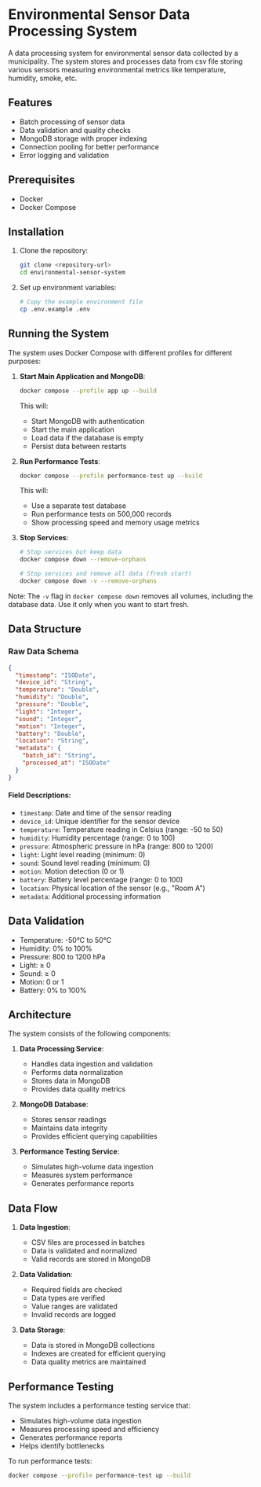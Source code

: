 # Environmental Sensor Data Processing System

A data processing system for environmental sensor data collected by a municipality. The system stores and processes data from csv file storing various sensors measuring environmental metrics like temperature, humidity, smoke, etc.

## Features

- Batch processing of sensor data
- Data validation and quality checks
- MongoDB storage with proper indexing
- Connection pooling for better performance
- Error logging and validation


## Prerequisites

- Docker
- Docker Compose

## Installation

1. Clone the repository:
   ```bash
   git clone <repository-url>
   cd environmental-sensor-system
   ```

2. Set up environment variables:
   ```bash
   # Copy the example environment file
   cp .env.example .env
   ```

## Running the System

The system uses Docker Compose with different profiles for different purposes:

1. **Start Main Application and MongoDB**:
   ```bash
   docker compose --profile app up --build
   ```
   This will:
   - Start MongoDB with authentication
   - Start the main application
   - Load data if the database is empty
   - Persist data between restarts

2. **Run Performance Tests**:
   ```bash
   docker compose --profile performance-test up --build
   ```
   This will:
   - Use a separate test database
   - Run performance tests on 500,000 records
   - Show processing speed and memory usage metrics

3. **Stop Services**:
   ```bash
   # Stop services but keep data
   docker compose down --remove-orphans

   # Stop services and remove all data (fresh start)
   docker compose down -v --remove-orphans
   ```

Note: The `-v` flag in `docker compose down` removes all volumes, including the database data. Use it only when you want to start fresh.

## Data Structure

### Raw Data Schema
```json
{
  "timestamp": "ISODate",
  "device_id": "String",
  "temperature": "Double",
  "humidity": "Double",
  "pressure": "Double",
  "light": "Integer",
  "sound": "Integer",
  "motion": "Integer",
  "battery": "Double",
  "location": "String",
  "metadata": {
    "batch_id": "String",
    "processed_at": "ISODate"
  }
}
```

#### Field Descriptions:
- `timestamp`: Date and time of the sensor reading
- `device_id`: Unique identifier for the sensor device
- `temperature`: Temperature reading in Celsius (range: -50 to 50)
- `humidity`: Humidity percentage (range: 0 to 100)
- `pressure`: Atmospheric pressure in hPa (range: 800 to 1200)
- `light`: Light level reading (minimum: 0)
- `sound`: Sound level reading (minimum: 0)
- `motion`: Motion detection (0 or 1)
- `battery`: Battery level percentage (range: 0 to 100)
- `location`: Physical location of the sensor (e.g., "Room A")
- `metadata`: Additional processing information

## Data Validation

- Temperature: -50°C to 50°C
- Humidity: 0% to 100%
- Pressure: 800 to 1200 hPa
- Light: ≥ 0
- Sound: ≥ 0
- Motion: 0 or 1
- Battery: 0% to 100%

## Architecture

The system consists of the following components:

1. **Data Processing Service**:
   - Handles data ingestion and validation
   - Performs data normalization
   - Stores data in MongoDB
   - Provides data quality metrics

2. **MongoDB Database**:
   - Stores sensor readings
   - Maintains data integrity
   - Provides efficient querying capabilities

3. **Performance Testing Service**:
   - Simulates high-volume data ingestion
   - Measures system performance
   - Generates performance reports

## Data Flow

1. **Data Ingestion**:
   - CSV files are processed in batches
   - Data is validated and normalized
   - Valid records are stored in MongoDB

2. **Data Validation**:
   - Required fields are checked
   - Data types are verified
   - Value ranges are validated
   - Invalid records are logged

3. **Data Storage**:
   - Data is stored in MongoDB collections
   - Indexes are created for efficient querying
   - Data quality metrics are maintained

## Performance Testing

The system includes a performance testing service that:
- Simulates high-volume data ingestion
- Measures processing speed and efficiency
- Generates performance reports
- Helps identify bottlenecks

To run performance tests:
```bash
docker compose --profile performance-test up --build
```






